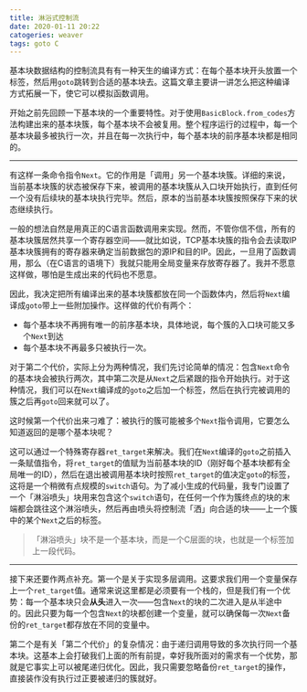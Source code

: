 ```yaml
---
title: 淋浴式控制流
date: 2020-01-11 20:22
catogeries: weaver
tags: goto C
---
```


基本块数据结构的控制流具有有一种天生的编译方式：在每个基本块开头放置一个标签，然后用`goto`跳转到合适的基本块去。这篇文章主要讲一讲怎么把这种编译方式拓展一下，使它可以模拟函数调用。

开始之前先回顾一下基本块的一个重要特性。对于使用`BasicBlock.from_codes`方法构建出来的基本块簇，每个基本块不会被复用。整个程序运行的过程中，每一个基本块最多被执行一次，并且在每一次执行中，每个基本块的前序基本块都是相同的。

----

有这样一条命令指令`Next`。它的作用是「调用」另一个基本块簇。详细的来说，当前基本块簇的状态被保存下来，被调用的基本块簇从入口块开始执行，直到任何一个没有后续块的基本块执行完毕。然后，原本的当前基本块簇按照保存下来的状态继续执行。

一般的想法自然是用真正的C语言函数调用来实现。然而，不管你信不信，所有的基本块簇居然共享一个寄存器空间——就比如说，TCP基本块簇的指令会去读取IP基本块簇拥有的寄存器来确定当前数据包的源IP和目的IP。因此，一旦用了函数调用，那么（在C语言的语境下）我就只能用全局变量来存放寄存器了。我并不愿意这样做，哪怕是生成出来的代码也不愿意。

因此，我决定把所有编译出来的基本块簇都放在同一个函数体内，然后将`Next`编译成`goto`带上一些附加操作。这样做的代价有两个：
* 每个基本块不再拥有唯一的前序基本块，具体地说，每个簇的入口块可能又多个`Next`到达
* 每个基本块不再最多只被执行一次。

对于第二个代价，实际上分为两种情况，我们先讨论简单的情况：包含`Next`命令的基本块会被执行两次，其中第二次是从`Next`之后紧跟的指令开始执行。对于这种情况，我们可以在`Next`编译成的`goto`之后加一个标签，然后在执行完被调用的簇之后再`goto`回来就可以了。

这时候第一个代价出来刁难了：被执行的簇可能被多个`Next`指令调用，它要怎么知道返回的是哪个基本块呢？

这可以通过一个特殊寄存器`ret_target`来解决。我们在`Next`编译的`goto`之前插入一条赋值指令，将`ret_target`的值赋为当前基本块的ID（刚好每个基本块都有全局唯一的ID），然后在退出被调用基本块时按照`ret_target`的值决定`goto`的标签，这将是一个稍微有点规模的`switch`语句。为了减小生成的代码量，我专门设置了一个「淋浴喷头」块用来包含这个`switch`语句，在任何一个作为簇终点的块的末端都会跳往这个淋浴喷头，然后再由喷头将控制流「洒」向合适的块——上一个簇中的某个`Next`之后的标签。

> 「淋浴喷头」块不是一个基本块，而是一个C层面的块，也就是一个标签加上一段代码。

----

接下来还要作两点补充。第一个是关于实现多层调用。这要求我们用一个变量保存上一个`ret_target`值。通常来说这里都是必须要有一个栈的，但是我们有一个优势：每一个基本块只会**从头**进入一次——包含`Next`的块的二次进入是从半途中的。因此只要为每一个包含`Next`的块都创建一个变量，就可以确保每一次`Next`备份的`ret_target`都存放在不同的变量中。

第二个是有关「第二个代价」的复杂情况：由于递归调用导致的多次执行同一个基本块。这基本上会打破我们上面的所有前提，幸好我所面对的需求有一个优势，那就是它事实上可以被尾递归优化。因此，我只需要忽略备份`ret_target`的操作，直接装作没有执行过正要被递归的簇就好。
